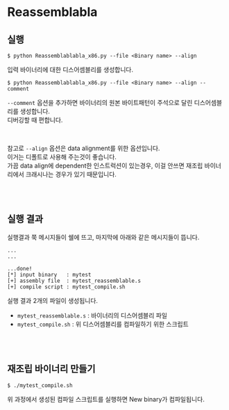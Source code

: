 # Reassemblabla

## 실행

    $ python Reassemblablabla_x86.py --file <Binary name> --align
    
입력 바이너리에 대한 디스어셈블리를 생성합니다.  
  
    $ python Reassemblablabla_x86.py --file <Binary name> --align --comment
`--comment` 옵션을 추가하면 바이너리의 원본 바이트패턴이 주석으로 달린 디스어셈블리를 생성합니다.  
디버깅할 때 편합니다.  
  
<br>  

참고로 `--align` 옵션은 data alignment를 위한 옵션입니다.  
이거는 디폴트로 사용해 주는것이 좋습니다.  
가끔 data align에 dependent한 인스트럭션이 있는경우, 이걸 안쓰면 재조립 바이너리에서 크래시나는 경우가 있기 때문입니다.

<br>
<br>

## 실행 결과
실행결과 쭉 메시지들이 쉘에 뜨고, 마지막에 아래와 같은 메시지들이 뜹니다.  

    ...
    ...
    
    ...done!
    [*] input binary   : mytest
    [+] assembly file  : mytest_reassemblable.s
    [+] compile script : mytest_compile.sh

실행 결과 2개의 파일이 생성됩니다.  
- `mytest_reassemblable.s` : 바이너리의 디스어셈블리 파일
- `mytest_compile.sh`       : 위 디스어셈블리를 컴파일하기 위한 스크립트

<br>
<br>  

## 재조립 바이너리 만들기 
    $ ./mytest_compile.sh
위 과정에서 생성된 컴파일 스크립트를 실행하면 New binary가 컴파일됩니다. 
